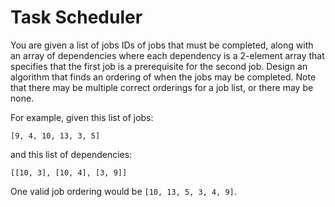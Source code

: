 # Task Scheduler

You are given a list of jobs IDs of jobs that must be completed, along with an array of dependencies 
where each dependency is a 2-element array that specifies that the first job is a prerequisite for 
the second job. Design an algorithm that finds an ordering of when the jobs may be completed. Note 
that there may be multiple correct orderings for a job list, or there may be none. 

For example, given this list of jobs:
```
[9, 4, 10, 13, 3, 5]
```
and this list of dependencies:
```
[[10, 3], [10, 4], [3, 9]]
```

One valid job ordering would be `[10, 13, 5, 3, 4, 9]`. 
